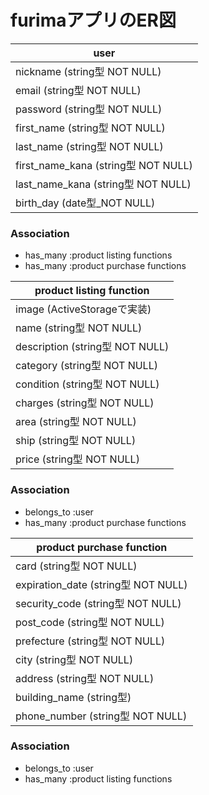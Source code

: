 # furimaアプリのER図

| user                                |  
| ---                                 |  
| nickname (string型 NOT NULL)        |  
| email (string型 NOT NULL)           |  
| password (string型 NOT NULL)        |  
| first_name (string型 NOT NULL)      |  
| last_name (string型 NOT NULL)       |  
| first_name_kana (string型 NOT NULL) |  
| last_name_kana (string型 NOT NULL)  |  
| birth_day (date型_NOT NULL)         |  

  
  
  
### Association  
- has_many :product listing functions  
- has_many :product purchase functions  



| product listing function         |  
| ---                              |  
| image (ActiveStorageで実装)       |  
| name (string型 NOT NULL)         |  
| description (string型 NOT NULL)  |  
| category (string型 NOT NULL)     |  
| condition (string型 NOT NULL)    |  
| charges (string型 NOT NULL)      |  
| area (string型 NOT NULL)         |  
| ship (string型 NOT NULL)         |  
| price (string型 NOT NULL)        |  



### Association  
- belongs_to :user  
- has_many :product purchase functions  



| product purchase function          |  
| ---                                |  
| card (string型 NOT NULL)           |  
| expiration_date (string型 NOT NULL)|  
| security_code (string型 NOT NULL)  |  
| post_code (string型 NOT NULL)      |  
| prefecture (string型 NOT NULL)     |  
| city (string型 NOT NULL)           |  
| address (string型 NOT NULL)        |  
| building_name (string型)           |  
| phone_number (string型 NOT NULL)   |  

  
  
  
### Association  
- belongs_to :user  
- has_many :product listing functions  